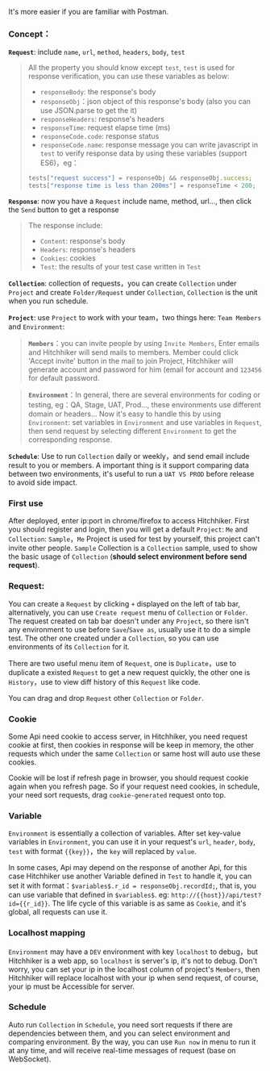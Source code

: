 It's more easier if you are familiar with Postman.

### Concept：

**`Request`**: include `name`, `url`, `method`, `headers`, `body`, `test`

> All the property you should know except `test`, `test` is used for response verification, you can use these variables as below:
> - `responseBody`: the response's body
> - `responseObj`：json object of this response's body (also you can use JSON.parse to get the it)
> - `responseHeaders`: response's headers
> - `responseTime`: request elapse time (ms)
> - `responseCode.code`: response status
> - `responseCode.name`: response message
> you can write javascript in `test` to verify response data by using these variables (support ES6)，eg：
> ```javascript
> tests["request success"] = responseObj && responseObj.success; 
> tests["response time is less than 200ms"] = responseTime < 200;
> ```

**`Response`**: now you have a `Request` include name, method, url..., then click the `Send` button to get a response
> The response include:
> - `Content`: response's body
> - `Headers`: response's headers
> - `Cookies`: cookies
> - `Test`: the results of your test case written in `Test`

**`Collection`**: collection of requests，you can create `Collection` under `Project` and create `Folder/Request` under `Collection`, `Collection` is the unit when you run schedule.

**`Project`**: use `Project` to work with your team，two things here: `Team Members` and `Environment`: 

> **`Members`**：you can invite people by using `Invite Members`, Enter emails and Hitchhiker will send mails to members. Member could click 'Accept invite' button in the mail to join Project, Hitchhiker will generate account and password for him (email for account and `123456` for default password.

> **`Environment`**：In general, there are several environments for coding or testing, eg：QA, Stage, UAT, Prod..., these environments use different domain or headers... Now it's easy to handle this by using `Environment`: set variables in `Environment` and use variables in `Request`, then send request by selecting different `Environment` to get the corresponding response.

**`Schedule`**: Use to run `Collection` daily or weekly，and send email include result to you or members. A important thing is it support comparing data between two environments, it's useful to run a `UAT VS PROD` before release to avoid side impact.

### First use

After deployed, enter ip:port in chrome/firefox to access Hitchhiker. First you should register and login, then you will get a default `Project`: `Me` and `Collection`: `Sample`，`Me` Project is used for test by yourself, this project can't invite other people. `Sample` Collection is a `Collection` sample, used to show the basic usage of `Collection` (**should select environment before send request**).

### Request:

You can create a `Request` by clicking `+` displayed on the left of tab bar, alternatively, you can use `Create request` menu of `Collection` or `Folder`. The request created on tab bar doesn't under any `Project`, so there isn't any environment to use before `Save`/`Save as`, usually use it to do a simple test. The other one created under a `Collection`, so you can use environments of its `Collection` for it.

There are two useful menu item of `Request`, one is `Duplicate`，use to duplicate a existed `Request` to get a new request quickly, the other one is `History`，use to view diff history of this `Request` like code.

You can drag and drop `Request` other `Collection` or `Folder`.

### Cookie

Some Api need cookie to access server, in Hitchhiker, you need request cookie at first, then cookies in response will be keep in memory, the other requests which under the same `Collection` or same host will auto use these cookies.

Cookie will be lost if refresh page in browser, you should request cookie again when you refresh page. So if your request need cookies, in schedule, your need sort requests, drag `cookie-generated` request onto top.

### Variable

`Environment` is essentially a collection of variables. After set key-value variables in `Environment`, you can use it in your request's `url`, `header`, `body`, `test` with format `{{key}}`，the `key` will replaced by `value`.

In some cases, Api may depend on the response of another Api, for this case Hitchhiker use another Variable defined in `Test` to handle it, you can set it with format：`$variables$.r_id = responseObj.recordId;`, that is, you can use variable that defined in `$variables$`. eg: `http://{{host}}/api/test?id={{r_id}}`. The life cycle of this variable is as same as `Cookie`, and it's global, all requests can use it.

### Localhost mapping

`Environment` may have a `DEV` environment with key `localhost` to debug，but Hitchhiker is a web app, so `localhost` is server's ip, it's not to debug. Don't worry, you can set your ip in the localhost column of project's `Members`, then Hitchhiker will replace localhost with your ip when send request, of course, your ip must be Accessible for server.

### Schedule

Auto run `Collection` in `Schedule`, you need sort requests if there are dependencies between them, and you can select environment and comparing environment.
By the way, you can use `Run now` in menu to run it at any time, and will receive real-time messages of request (base on WebSocket).

